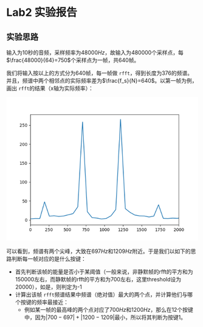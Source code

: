 # Lab2 实验报告

## 实验思路

输入为$10$秒的音频，采样频率为$48000Hz$，故输入为$480000$个采样点，每$\frac{48000}{64}=750$个采样点为一帧，共$640$帧。

我们将输入按以上的方式分为$640$帧，每一帧做 `rfft`，得到长度为$376$的频谱。并且，频谱中两个相邻点的实际频率差为$\frac{f_s}{N}=640$。以第一帧为例，画出 `rfft`的结果（x轴为实际频率）：

![](REPORT/Figure_1.png)

可以看到，频谱有两个尖峰，大致在$697Hz$和$1209Hz$附近。于是我们以如下的思路判断每一帧对应的是什么按键：

- 首先判断该帧的能量是否小于某阈值（一般来说，非静默帧的rfft的平方和为150000左右，而静默帧的rfft的平方和为700左右，这里threshold设为20000），如是，则判定为-1
- 计算出该帧 `rfft`频谱结果中频谱（绝对值）最大的两个点，并计算他们与哪个按键的频率最接近：
  - 例如某一帧的最高峰的两个点对应了$700Hz$和$1200Hz$，那么在12个按键中，因为$|700-697|+|1200-1209|$最小，所以将其判断为按键1。
